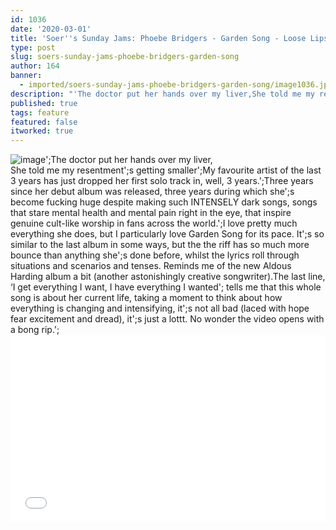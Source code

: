 ```yaml
---
id: 1036
date: '2020-03-01'
title: 'Soer''s Sunday Jams: Phoebe Bridgers - Garden Song - Loose Lips'
type: post
slug: soers-sunday-jams-phoebe-bridgers-garden-song
author: 164
banner:
  - imported/soers-sunday-jams-phoebe-bridgers-garden-song/image1036.jpeg
description: "'The doctor put her hands over my liver,She told me my resentment's getting smaller' My favourite artist of the last 3 years has just dropped her first solo track in, well, 3 years.\_ Three years since her debut album was released, three years during which she's become fucking huge despite making such INTENSELY dark songs, [...]Read More..."
published: true
tags: feature
featured: false
itworked: true
---
```

![image](../imported/soers-sunday-jams-phoebe-bridgers-garden-song/image1036.jpeg)';The doctor put her hands over my liver,  
She told me my resentment';s getting smaller';My favourite artist of the last 3 years has just dropped her first solo track in, well, 3 years.';Three years since her debut album was released, three years during which she';s become fucking huge despite making such INTENSELY dark songs, songs that stare mental health and mental pain right in the eye, that inspire genuine cult-like worship in fans across the world.';I love pretty much everything she does, but I particularly love Garden Song for its pace. It';s so similar to the last album in some ways, but the the riff has so much more bounce than anything she';s done before, whilst the lyrics roll through situations and scenarios and tenses. Reminds me of the new Aldous Harding album a bit (another astonishingly creative songwriter).The last line, ‘I get everything I want, I have everything I wanted'; tells me that this whole song is about her current life, taking a moment to think about how everything is changing and intensifying, it';s not all bad (laced with hope fear excitement and dread), it';s just a lottt. No wonder the video opens with a bong rip.';<iframe width='100%' height='300' scrolling='no' frameborder='no' allow='autoplay' src='//www.youtube.com/embed/1u8rIx65QgA?wmode=opaque'></iframe>